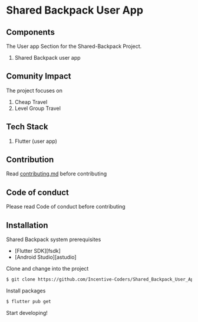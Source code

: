 # Shared Backpack User App

## Components

The User app Section for the Shared-Backpack Project.

1. Shared Backpack user app


## Comunity Impact

The project focuses on 

1. Cheap Travel
2. Level Group Travel

## Tech Stack

1. Flutter (user app)

## Contribution

Read [contributing.md]() before contributing

## Code of conduct 

Please read Code of conduct before contributing 

## Installation

Shared Backpack system prerequisites
- [Flutter SDK][fsdk]
- [Android Studio][astudio]

Clone and change into the project
```sh
$ git clone https://github.com/Incentive-Coders/Shared_Backpack_User_App.git
```

Install packages
```sh
$ flutter pub get
```

Start developing!
